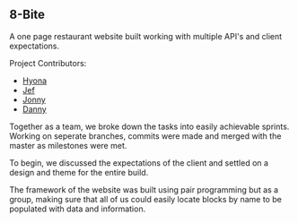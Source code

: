 ## 8-Bite

A one page restaurant website built working with multiple API's and client expectations.

Project Contributors:
* [Hyona](https://github.com/hyonakim)
* [Jef](https://github.com/JefBlocker)
* [Jonny](https://github.com/thedoublewolf)
* [Danny](https://github.com/hdannyyi)

Together as a team, we broke down the tasks into easily achievable sprints.  Working on seperate branches, commits were made and merged with the master as milestones were met.

To begin, we discussed the expectations of the client and settled on a design and theme for the entire build.

The framework of the website was built using pair programming but as a group, making sure that all of us could easily locate blocks by name to be populated with data and information.